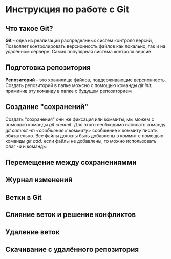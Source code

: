 # Инструкция по работе с Git

## Что такое Git?
**Git** - одна из реализаций распределнных систем контроля версий, Позволяет контролировать версионность файлов как локально, так и на удалённом сервере. Самая популярная система контроля версий.



## Подготовка репозитория 
**Репозиторий** - это хранилище файлов, поддерживающие версионность. Создать репозиторий в папке можсно с помощью команды *git init*, приминив эту команду в папке с будущем репозиторием 

## Создание "сохранений" 
Создать "сохранения" они же фиксация или коммиты, мы можем с помощью команды *git commit*. Для этого необходимо написать команду *git commit -m <сообщение к коммиту>* сообщение к коммиту писать обязательно. Все файлы должны быть добавлены в коммит с помощью команды *git add*. если файлы не добавлены, то можно использовать флаг *-а* и команды  
## Перемещение между сохранениямми 

## Журнал изменений 

## Ветки в Git

## Слияние веток и решение конфликтов 

## Удаление веток

## Скачивание с удалённого репозитория 

## 